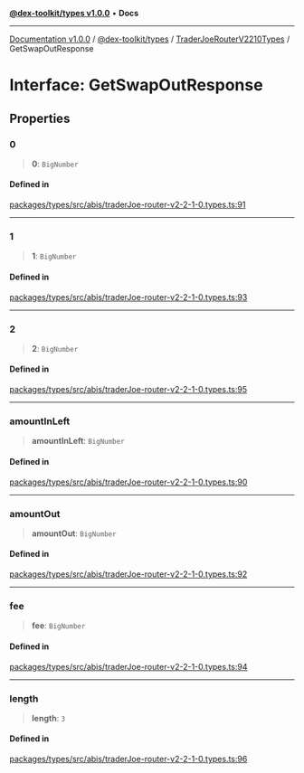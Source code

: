[**@dex-toolkit/types v1.0.0**](../../../README.md) • **Docs**

***

[Documentation v1.0.0](../../../../../packages.md) / [@dex-toolkit/types](../../../README.md) / [TraderJoeRouterV2210Types](../README.md) / GetSwapOutResponse

# Interface: GetSwapOutResponse

## Properties

### 0

> **0**: `BigNumber`

#### Defined in

[packages/types/src/abis/traderJoe-router-v2-2-1-0.types.ts:91](https://github.com/niZmosis/dex-toolkit/blob/3d8b41b44787b30fbea5de3ab4737662ffb61bc8/packages/types/src/abis/traderJoe-router-v2-2-1-0.types.ts#L91)

***

### 1

> **1**: `BigNumber`

#### Defined in

[packages/types/src/abis/traderJoe-router-v2-2-1-0.types.ts:93](https://github.com/niZmosis/dex-toolkit/blob/3d8b41b44787b30fbea5de3ab4737662ffb61bc8/packages/types/src/abis/traderJoe-router-v2-2-1-0.types.ts#L93)

***

### 2

> **2**: `BigNumber`

#### Defined in

[packages/types/src/abis/traderJoe-router-v2-2-1-0.types.ts:95](https://github.com/niZmosis/dex-toolkit/blob/3d8b41b44787b30fbea5de3ab4737662ffb61bc8/packages/types/src/abis/traderJoe-router-v2-2-1-0.types.ts#L95)

***

### amountInLeft

> **amountInLeft**: `BigNumber`

#### Defined in

[packages/types/src/abis/traderJoe-router-v2-2-1-0.types.ts:90](https://github.com/niZmosis/dex-toolkit/blob/3d8b41b44787b30fbea5de3ab4737662ffb61bc8/packages/types/src/abis/traderJoe-router-v2-2-1-0.types.ts#L90)

***

### amountOut

> **amountOut**: `BigNumber`

#### Defined in

[packages/types/src/abis/traderJoe-router-v2-2-1-0.types.ts:92](https://github.com/niZmosis/dex-toolkit/blob/3d8b41b44787b30fbea5de3ab4737662ffb61bc8/packages/types/src/abis/traderJoe-router-v2-2-1-0.types.ts#L92)

***

### fee

> **fee**: `BigNumber`

#### Defined in

[packages/types/src/abis/traderJoe-router-v2-2-1-0.types.ts:94](https://github.com/niZmosis/dex-toolkit/blob/3d8b41b44787b30fbea5de3ab4737662ffb61bc8/packages/types/src/abis/traderJoe-router-v2-2-1-0.types.ts#L94)

***

### length

> **length**: `3`

#### Defined in

[packages/types/src/abis/traderJoe-router-v2-2-1-0.types.ts:96](https://github.com/niZmosis/dex-toolkit/blob/3d8b41b44787b30fbea5de3ab4737662ffb61bc8/packages/types/src/abis/traderJoe-router-v2-2-1-0.types.ts#L96)
